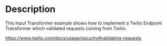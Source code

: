 # Description
This Input Transformer example shows how to implement a Twilio Endpoint Transformer which validated requests coming from Twilio.

https://www.twilio.com/docs/usage/security#validating-requests